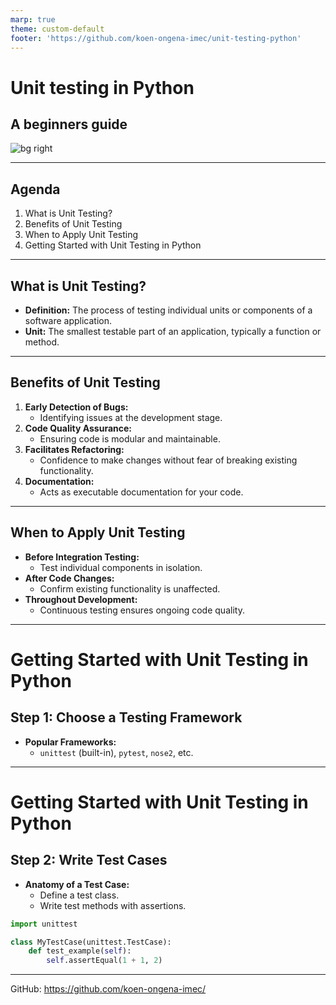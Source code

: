 ```yaml
---
marp: true
theme: custom-default
footer: 'https://github.com/koen-ongena-imec/unit-testing-python'
---
```


# Unit testing in Python
## A beginners guide

![bg right](https://images.unsplash.com/photo-1426927308491-6380b6a9936f?q=80&w=2071&auto=format&fit=crop&ixlib=rb-4.0.3&ixid=M3wxMjA3fDB8MHxwaG90by1wYWdlfHx8fGVufDB8fHx8fA%3D%3D)

---

## Agenda

1. What is Unit Testing?
2. Benefits of Unit Testing
3. When to Apply Unit Testing
4. Getting Started with Unit Testing in Python

---

## What is Unit Testing?

- **Definition:** The process of testing individual units or components of a software application.
- **Unit:** The smallest testable part of an application, typically a function or method.

---

## Benefits of Unit Testing

1. **Early Detection of Bugs:**
   - Identifying issues at the development stage.
2. **Code Quality Assurance:**
   - Ensuring code is modular and maintainable.
3. **Facilitates Refactoring:**
   - Confidence to make changes without fear of breaking existing functionality.
4. **Documentation:**
   - Acts as executable documentation for your code.

---

## When to Apply Unit Testing

- **Before Integration Testing:**
  - Test individual components in isolation.
- **After Code Changes:**
  - Confirm existing functionality is unaffected.
- **Throughout Development:**
  - Continuous testing ensures ongoing code quality.

---

# Getting Started with Unit Testing in Python

## Step 1: Choose a Testing Framework

- **Popular Frameworks:**
  - `unittest` (built-in), `pytest`, `nose2`, etc.

---
# Getting Started with Unit Testing in Python

## Step 2: Write Test Cases

- **Anatomy of a Test Case:**
  - Define a test class.
  - Write test methods with assertions.

```python
import unittest

class MyTestCase(unittest.TestCase):
    def test_example(self):
        self.assertEqual(1 + 1, 2)
```

---
<i class="fa-brands fa-github"></i> GitHub: https://github.com/koen-ongena-imec/
